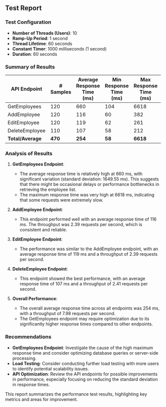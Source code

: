 ## Test Report

### Test Configuration
- **Number of Threads (Users)**: 10
- **Ramp-Up Period**: 1 second
- **Thread Lifetime**: 60 seconds
- **Constant Timer**: 1000 milliseconds (1 second)
- **Duration**: 60 seconds

### Summary of Results

| API Endpoint    | # Samples | Average Response Time (ms) | Min Response Time (ms) | Max Response Time (ms) | Std. Dev. (ms) | Throughput (requests/sec) |
|-----------------|-----------|----------------------------|------------------------|------------------------|----------------|--------------------------|
| GetEmployees    | 120       | 660                        | 104                    | 6618                   | 1649.55        | 2.12                     |
| AddEmployee     | 120       | 116                        | 60                     | 382                    | 59.52          | 2.39                     |
| EditEmployee    | 120       | 119                        | 62                     | 261                    | 33.92          | 2.39                     |
| DeleteEmployee  | 110       | 107                        | 58                     | 212                    | 31.59          | 2.41                     |
| **Total/Average**| **470**  | **254**                    | **58**                 | **6618**               | **867.68**     | **7.98**                 |

### Analysis of Results

1. **GetEmployees Endpoint**:
   - The average response time is relatively high at 660 ms, with significant variation (standard deviation: 1649.55 ms). This suggests that there might be occasional delays or performance bottlenecks in retrieving the employee list.
   - The maximum response time was very high at 6618 ms, indicating that some requests were extremely slow.

2. **AddEmployee Endpoint**:
   - This endpoint performed well with an average response time of 116 ms. The throughput was 2.39 requests per second, which is consistent and reliable.

3. **EditEmployee Endpoint**:
   - The performance was similar to the AddEmployee endpoint, with an average response time of 119 ms and a throughput of 2.39 requests per second.

4. **DeleteEmployee Endpoint**:
   - This endpoint showed the best performance, with an average response time of 107 ms and a throughput of 2.41 requests per second.

5. **Overall Performance**:
   - The overall average response time across all endpoints was 254 ms, with a throughput of 7.98 requests per second.
   - The GetEmployees endpoint may require optimization due to its significantly higher response times compared to other endpoints.

### Recommendations
- **GetEmployees Endpoint**: Investigate the cause of the high maximum response time and consider optimizing database queries or server-side processing.
- **Load Testing**: Consider conducting further load testing with more users to identify potential scalability issues.
- **API Optimization**: Review the API endpoints for possible improvements in performance, especially focusing on reducing the standard deviation in response times.

This report summarizes the performance test results, highlighting key metrics and areas for improvement.
